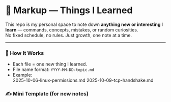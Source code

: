 # 📝 Markup — Things I Learned

This repo is my personal space to note down **anything new or interesting I learn** — commands, concepts, mistakes, or random curiosities.  
No fixed schedule, no rules. Just growth, one note at a time.

---

### 📂 How It Works
- Each file = one new thing I learned.  
- File name format: `YYYY-MM-DD-topic.md`  
- Example:  
2025-10-06-linux-permissions.md
2025-10-09-tcp-handshake.md

### ✍️ Mini Template (for new notes)

<Title of what I learned>
Date: YYYY-MM-DD

💡 What I Learned
A short summary in my own words.

🧠 Why It’s Cool
Just one or two lines about why it matters or how I might use it later.

---

### 💬 Example
Understanding chmod
Date: 2025-10-06

💡 What I Learned
chmod 755 file gives the owner full access and others read + execute permissions.

🧠 Why It’s Cool
Now I understand why scripts sometimes fail — it’s all about the execute bit.

---

### 🚀 Goal
Keep learning.
Keep writing.
Don’t let small wins disappear.